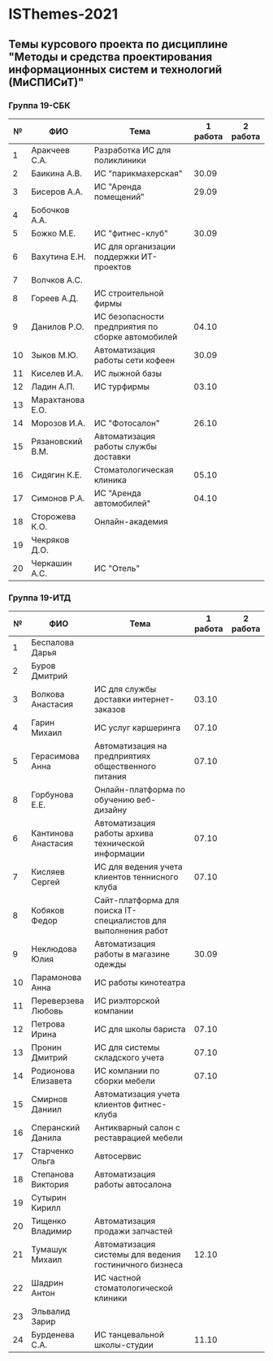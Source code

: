# ISThemes-2021
## Темы курсового проекта по дисциплине "Методы и средства проектирования информационных систем и технологий (МиСПИСиТ)"


### Группа 19-СБК

|№ |      ФИО            |	Тема	                                              | 1 работа | 2 работа    |
|--|---------------------|------------------------------------------------------|----------|-------------|
|1 |  Аракчеев С.А.      | Разработка ИС для поликлиники                        |          |             |
|2 |  Баикина А.В.       | ИС "парикмахерская"                                  |  30.09   | |
|3 |  Бисеров А.А.       | ИС "Аренда помещений"                                |  29.09   | |   
|4 |  Бобочков А.А.      |                                                      |          |  |
|5 |  Божко М.Е.         | ИС "фитнес-клуб"                                     |  30.09   |  |             
|6 |  Вахутина Е.Н.      | ИС для организации поддержки ИТ-проектов             |          | |
|7 |  Волчков А.С.       |                                                      |          | |        
|8 |  Гореев А.Д.        | ИС строительной фирмы                                |          | |
|9 |  Данилов Р.О.       | ИС безопасности предприятия по сборке автомобилей    |  04.10   |  | 
|10|  Зыков М.Ю.         | Автоматизация работы сети кофеен                     |  30.09   | |
|11|  Киселев И.А.       | ИС лыжной базы                                       |          | |
|12|  Ладин А.П.         | ИС турфирмы                                          |  03.10    |   |
|13|  Марахтанова Е.О.   |  | | |
|14|  Морозов И.А.       | ИС "Фотосалон"                                       |  26.10 | |
|15|  Рязановский В.М.   | Автоматизация работы службы доставки | | |
|16|  Сидягин К.Е.       | Стоматологическая клиника                             |  05.10 | |
|17|  Симонов Р.А.       | ИС "Аренда автомобилей"                               |  04.10 | |
|18|  Сторожева К.О.     | Онлайн-академия | | |
|19|  Чекряков Д.О.      |  | | |
|20|  Черкашин А.С.      | ИС "Отель" | | |

### Группа 19-ИТД

|№ |      ФИО            |	Тема	| 1 работа | 2 работа |
|--|---------------------|--------|----------|----------|
|1 |  Беспалова Дарья      |  | | |
|2 |  Буров Дмитрий       |  | | |
|3 |  Волкова Анастасия     | ИС для службы доставки интернет-заказов |  03.10 | |
|4 |  Гарин Михаил       | ИС услуг каршеринга | 07.10 | |
|5 |  Герасимова Анна         | Автоматизация на предприятиях общественного питания | 07.10 | |
|8 |  Горбунова Е.Е.     | Онлайн-платформа по обучению веб-дизайну |  | |
|6 |  Кантинова Анастасия      | Автоматизация работы архива технической информации |   07.10  | |
|7 |  Кисляев Сергей       | ИС для ведения учета клиентов теннисного клуба | 07.10 |   |
|8 |  Кобяков Федор      |  Сайт-платформа для поиска IT-специалистов для выполнения работ |           | |
|9 |  Неклюдова Юлия        | Автоматизация работы в магазине одежды | 30.09  | |
|10|  Парамонова Анна       | ИС работы кинотеатра |      | |
|11|  Переверзева Любовь         | ИС риэлторской компании | | |
|12|  Петрова Ирина       | ИС для школы бариста |  07.10   | |
|13|  Пронин Дмитрий         | ИС для системы складского учета | 07.10 | |
|14|  Родионова Елизавета   | ИС компании по сборки мебели | 07.10 | |
|15|  Смирнов Даниил       | Автоматизация учета клиентов фитнес-клуба | | |
|16|  Сперанский Данила   | Антикварный салон с реставрацией мебели | | |
|17|  Старченко Ольга       | Автосервис | | |
|18|  Степанова Виктория       | Автоматизация работы автосалона  | | |
|19|  Сутырин Кирилл     |  | | |
|20|  Тищенко Владимир      | Автоматизация продажи запчастей | | |
|21|  Тумашук Михаил      |  Автоматизация системы для ведения гостиничного бизнеса  | 12.10 | |
|22|  Шадрин Антон      | ИС частной стоматологической клиники | | |
|23|  Эльвалид Зарир      |  | |
|24|  Бурденева С.А.     | ИС танцевальной школы-студии | 11.10 | |
